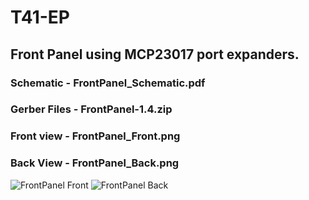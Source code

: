 # T41-EP

## Front Panel using MCP23017 port expanders.

### Schematic - FrontPanel_Schematic.pdf
### Gerber Files - FrontPanel-1.4.zip
### Front view - FrontPanel_Front.png
### Back View - FrontPanel_Back.png


![FrontPanel Front](https://github.com/g0orx/T41-EP/FrontPanel/blob/main/FrontPanel_Front.png)
![FrontPanel Back](https://github.com/g0orx/T41-EP/FrontPanel/blob/main/FrontPanel_Back.png)
